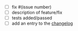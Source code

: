 -   [ ] fix #(issue number)
-   [ ] description of feature/fix
-   [ ] tests added/passed
-   [ ] add an entry to the [changelog](../CHANGELOG.md)
